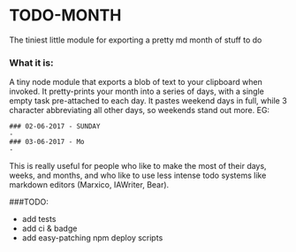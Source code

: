 # TODO-MONTH

The tiniest little module for exporting a pretty md month of stuff to do

### What it is:

A tiny node module that exports a blob of text to your clipboard when invoked.
It pretty-prints your month into a series of days, with a single empty task pre-attached to each day. It pastes weekend days in full, while 3 character abbreviating all other days, so weekends stand out more. EG:

```
### 02-06-2017 - SUNDAY
- 
### 03-06-2017 - Mo
- 
```

This is really useful for people who like to make the most of their days, weeks, and months, and who like to use less intense todo systems like markdown editors (Marxico, IAWriter, Bear).

###TODO:
- add tests
- add ci & badge
- add easy-patching npm deploy scripts